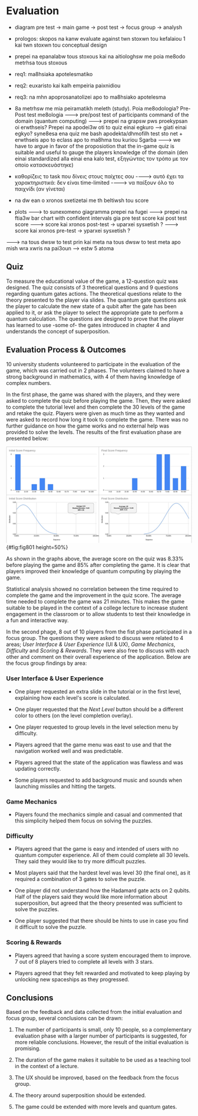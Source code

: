 # Evaluation

* diagram pre test -> main game -> post test -> focus group -> analysh

* prologos: skopos na kanw evaluate against twn stoxwn tou kefalaiou 1 kai twn stoxwn tou conceptual design

* prepei na epanalabw tous stoxous kai na aitiologhsw me poia me8odo metrhsa tous stoxous

* req1: ma8hsiaka apotelesmatiko
* req2: euxaristo kai kalh empeiria paixnidiou
* req3: na mhn apoprosanatolizei apo to ma8hsiako apotelesma

* 8a metrhsw me mia peiramatikh meleth (study). Poia me8odologia? Pre-Post test me8ologia
---> pre/post test of participants command of the domain (quantum computing)
---> prepei na grapsw pws proekypsan oi erwthseis? Prepei na apodei3w oti to quiz einai egkuro --> giati einai egkyo? syne8esa ena quiz me bash apodekta/dhmofilh test sto net + erwthseis apo to eclass apo to ma8hma tou kuriou Sgarba
---> we have to argue in favor of the proposiotion that the in-game quiz is suitable and useful to gauge the players knowledge of the domain (den einai standardized alla einai ena kalo test, εξηγώντας τον τρόπο με τον οποίο κατασκευάστηκε)

* καθορίζεις το task που δίνεις στους παίχτες σου
----> αυτό έχει τα χαρακτηριστικά: δεν είναι time-limited
----> να παίξουν όλο το παιχνίδι (αν γίνεται)

* na dw ean o xronos sxetizetai me th beltiwsh tou score

* plots
---> to sunexomeno giagramma prepei na fugei
---> prepei na ftia3w bar chart with confident intervals gia pre test score kai post test score
---> score kai xronos post-test -> uparxei sysxetish ?
---> score kai xronos pre-test -> yparxei sysxetish ?

---> na tous dwsw to test prin kai meta na tous dwsw to test meta apo mish wra xwris na pai3oun --> estw 5 atoma

## Quiz

To measure the educational value of the game, a 12-question quiz was designed. The quiz consists of 3 theoretical questions and 9 questions regarding quantum gates actions. The theoretical questions relate to the theory presented to the player via slides. The quantum gate questions ask the player to calculate the new state of a qubit after the gate has been applied to it, or ask the player to select the appropriate gate to perform a quantum calculation. The questions are designed to prove that the player has learned to use -some of- the gates introduced in chapter 4 and understands the concept of superposition.

## Evaluation Process & Outcomes

10 university students volunteered to participate in the evaluation of the game, which was carried out in 2 phases. The volunteers claimed to have a strong background in mathematics, with 4 of them having knowledge of complex numbers.

In the first phase, the game was shared with the players, and they were asked to complete the quiz before playing the game. Then, they were asked to complete the tutorial level and then complete the 30 levels of the game and retake the quiz. Players were given as much time as they wanted and were asked to record how long it took to complete the game. There was no further guidance on how the game works and no external help was provided to solve the levels. The results of the first evaluation phase are presented below:

![Statistical Analysis](chapter-8/image001_evaluation.jpeg){#fig:fig801 height=50%}

As shown in the graphs above, the average score on the quiz was 8.33% before playing the game and 85% after completing the game. It is clear that players improved their knowledge of quantum computing by playing the game.

Statistical analysis showed no correlation between the time required to complete the game and the improvement in the quiz score. The average time needed to complete the game was 21 minutes. This makes the game suitable to be played in the context of a college lecture to increase student engagement in the classroom or to allow students to test their knowledge in a fun and interactive way.

In the second phage, 8 out of 10 players from the fist phase participated in a focus group. The questions they were asked to discuss were related to 4 areas; _User Interface & User Experience_ (UI & UX), _Game Mechanics_, _Difficulty_ and _Scoring & Rewards_. They were also free to discuss with each other and comment on their overall experience of the application. Below are the focus group findings by area:

### User Interface & User Experience

- One player requested an extra slide in the tutorial or in the first level, explaining how each level's score is calculated.

- One player requested that the _Next Level_ button should be a different color to others (on the level completion overlay).

- One player requested to group levels in the level selection menu by difficulty.

- Players agreed that the game menu was east to use and that the navigation worked well and was predictable.

- Players agreed that the state of the application was flawless and was updating correctly.

- Some players requested to add background music and sounds when launching missiles and hitting the targets.

### Game Mechanics

- Players found the mechanics simple and casual and commented that this simplicity helped them focus on solving the puzzles.

### Difficulty

- Players agreed that the game is easy and intended of users with no quantum computer experience. All of them could complete all 30 levels. They said they would like to try more difficult puzzles.

- Most players said that the hardest level was level 30 (the final one), as it required a combination of 3 gates to solve the puzzle.

- One player did not understand how the Hadamard gate acts on 2 qubits. Half of the players said they would like more information about superposition, but agreed that the theory presented was sufficient to solve the puzzles.

- One player suggested that there should be hints to use in case you find it difficult to solve the puzzle.

### Scoring & Rewards

- Players agreed that having a score system encouraged them to improve. 7 out of 8 players tried to complete all levels with 3 stars.

- Players agreed that they felt rewarded and motivated to keep playing by unlocking new spaceships as they progressed.

## Conclusions

Based on the feedback and data collected from the initial evaluation and focus group, several conclusions can be drawn:

1. The number of participants is small, only 10 people, so a complementary evaluation phase with a larger number of participants is suggested, for more reliable conclusions. However, the result of the initial evaluation is promising.

2. The duration of the game makes it suitable to be used as a teaching tool in the context of a lecture.

3. The UX should be improved, based on the feedback from the focus group.

4. The theory around superposition should be extended.

5. The game could be extended with more levels and quantum gates.
